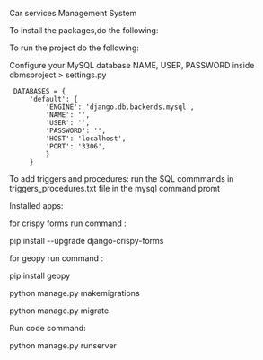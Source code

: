 Car services Management System


To install the packages,do the following: 

To run the project do the following:

Configure your MySQL database NAME, USER, PASSWORD inside dbmsproject > settings.py

     DATABASES = {   
         'default': {
             'ENGINE': 'django.db.backends.mysql',
             'NAME': '',
             'USER': '',
             'PASSWORD': '',
             'HOST': 'localhost',  
             'PORT': '3306',
             }
         }

To add triggers and procedures:
run the SQL commmands in triggers_procedures.txt file in the mysql command promt 

Installed apps:

for crispy forms
run command :

pip install --upgrade django-crispy-forms

for geopy
run command :

  pip install geopy


  python manage.py makemigrations

  python manage.py migrate

Run code command:

  python manage.py runserver
